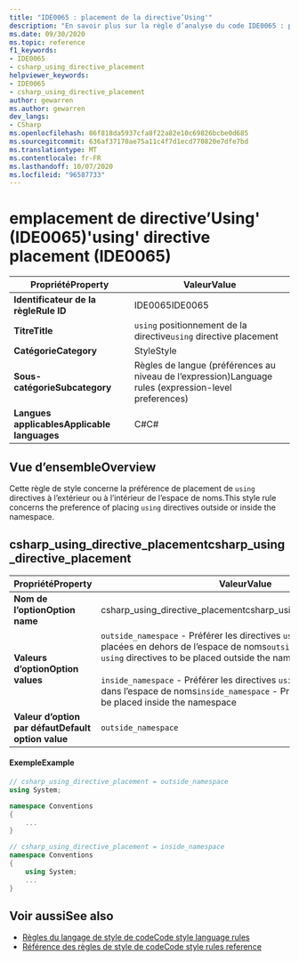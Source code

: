```yaml
---
title: "IDE0065 : placement de la directive’Using'"
description: "En savoir plus sur la règle d’analyse du code IDE0065 : placement de la directive’Using'"
ms.date: 09/30/2020
ms.topic: reference
f1_keywords:
- IDE0065
- csharp_using_directive_placement
helpviewer_keywords:
- IDE0065
- csharp_using_directive_placement
author: gewarren
ms.author: gewarren
dev_langs:
- CSharp
ms.openlocfilehash: 86f818da5937cfa8f22a82e10c69826bcbe0d685
ms.sourcegitcommit: 636af37170ae75a11c4f7d1ecd770820e7dfe7bd
ms.translationtype: MT
ms.contentlocale: fr-FR
ms.lasthandoff: 10/07/2020
ms.locfileid: "96587733"
---
```

# <a name="using-directive-placement-ide0065"></a><span data-ttu-id="c082a-103">emplacement de directive’Using' (IDE0065)</span><span class="sxs-lookup"><span data-stu-id="c082a-103">'using' directive placement (IDE0065)</span></span>

|<span data-ttu-id="c082a-104">Propriété</span><span class="sxs-lookup"><span data-stu-id="c082a-104">Property</span></span>|<span data-ttu-id="c082a-105">Valeur</span><span class="sxs-lookup"><span data-stu-id="c082a-105">Value</span></span>|
|-|-|
| <span data-ttu-id="c082a-106">**Identificateur de la règle**</span><span class="sxs-lookup"><span data-stu-id="c082a-106">**Rule ID**</span></span> | <span data-ttu-id="c082a-107">IDE0065</span><span class="sxs-lookup"><span data-stu-id="c082a-107">IDE0065</span></span> |
| <span data-ttu-id="c082a-108">**Titre**</span><span class="sxs-lookup"><span data-stu-id="c082a-108">**Title**</span></span> | <span data-ttu-id="c082a-109">`using` positionnement de la directive</span><span class="sxs-lookup"><span data-stu-id="c082a-109">`using` directive placement</span></span> |
| <span data-ttu-id="c082a-110">**Catégorie**</span><span class="sxs-lookup"><span data-stu-id="c082a-110">**Category**</span></span> | <span data-ttu-id="c082a-111">Style</span><span class="sxs-lookup"><span data-stu-id="c082a-111">Style</span></span> |
| <span data-ttu-id="c082a-112">**Sous-catégorie**</span><span class="sxs-lookup"><span data-stu-id="c082a-112">**Subcategory**</span></span> | <span data-ttu-id="c082a-113">Règles de langue (préférences au niveau de l’expression)</span><span class="sxs-lookup"><span data-stu-id="c082a-113">Language rules (expression-level preferences)</span></span> |
| <span data-ttu-id="c082a-114">**Langues applicables**</span><span class="sxs-lookup"><span data-stu-id="c082a-114">**Applicable languages**</span></span> | <span data-ttu-id="c082a-115">C#</span><span class="sxs-lookup"><span data-stu-id="c082a-115">C#</span></span> |

## <a name="overview"></a><span data-ttu-id="c082a-116">Vue d’ensemble</span><span class="sxs-lookup"><span data-stu-id="c082a-116">Overview</span></span>

<span data-ttu-id="c082a-117">Cette règle de style concerne la préférence de placement de `using` directives à l’extérieur ou à l’intérieur de l’espace de noms.</span><span class="sxs-lookup"><span data-stu-id="c082a-117">This style rule concerns the preference of placing `using` directives outside or inside the namespace.</span></span>

## <a name="csharp_using_directive_placement"></a><span data-ttu-id="c082a-118">csharp_using_directive_placement</span><span class="sxs-lookup"><span data-stu-id="c082a-118">csharp_using_directive_placement</span></span>

|<span data-ttu-id="c082a-119">Propriété</span><span class="sxs-lookup"><span data-stu-id="c082a-119">Property</span></span>|<span data-ttu-id="c082a-120">Valeur</span><span class="sxs-lookup"><span data-stu-id="c082a-120">Value</span></span>|
|-|-|
| <span data-ttu-id="c082a-121">**Nom de l’option**</span><span class="sxs-lookup"><span data-stu-id="c082a-121">**Option name**</span></span> | <span data-ttu-id="c082a-122">csharp_using_directive_placement</span><span class="sxs-lookup"><span data-stu-id="c082a-122">csharp_using_directive_placement</span></span>
| <span data-ttu-id="c082a-123">**Valeurs d’option**</span><span class="sxs-lookup"><span data-stu-id="c082a-123">**Option values**</span></span> | <span data-ttu-id="c082a-124">`outside_namespace` - Préférer les directives `using` devant être placées en dehors de l’espace de noms</span><span class="sxs-lookup"><span data-stu-id="c082a-124">`outside_namespace` - Prefer `using` directives to be placed outside the namespace</span></span><br /><br /><span data-ttu-id="c082a-125">`inside_namespace` - Préférer les directives `using` devant être placées dans l’espace de noms</span><span class="sxs-lookup"><span data-stu-id="c082a-125">`inside_namespace` - Prefer `using` directives to be placed inside the namespace</span></span> |
| <span data-ttu-id="c082a-126">**Valeur d’option par défaut**</span><span class="sxs-lookup"><span data-stu-id="c082a-126">**Default option value**</span></span> | `outside_namespace` |

#### <a name="example"></a><span data-ttu-id="c082a-127">Exemple</span><span class="sxs-lookup"><span data-stu-id="c082a-127">Example</span></span>

```csharp
// csharp_using_directive_placement = outside_namespace
using System;

namespace Conventions
{
    ...
}

// csharp_using_directive_placement = inside_namespace
namespace Conventions
{
    using System;
    ...
}
```

## <a name="see-also"></a><span data-ttu-id="c082a-128">Voir aussi</span><span class="sxs-lookup"><span data-stu-id="c082a-128">See also</span></span>

- [<span data-ttu-id="c082a-129">Règles du langage de style de code</span><span class="sxs-lookup"><span data-stu-id="c082a-129">Code style language rules</span></span>](language-rules.md)
- [<span data-ttu-id="c082a-130">Référence des règles de style de code</span><span class="sxs-lookup"><span data-stu-id="c082a-130">Code style rules reference</span></span>](index.md)
